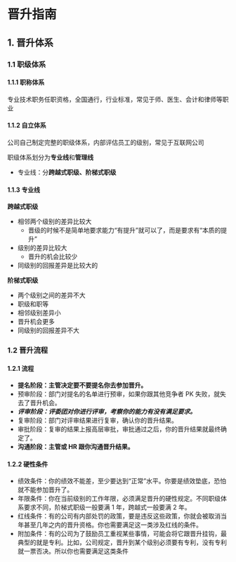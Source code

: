 # 晋升指南



## 1. 晋升体系

### 1.1 职级体系

#### 1.1.1 职称体系

专业技术职务任职资格，全国通行，行业标准，常见于师、医生、会计和律师等职业



#### 1.1.2 自立体系

公司自己制定完整的职级体系，内部评估员工的级别，常见于互联网公司



职级体系划分为**专业线**和**管理线**

- 专业线：分**跨越式职级、阶梯式职级**



#### 1.1.3 专业线

**跨越式职级**

- 相邻两个级别的差异比较大
  - 晋级的时候不是简单地要求能力“有提升”就可以了，而是要求有“本质的提升”
- 级别的差异比较大
  - 晋升的机会比较少
- 同级别的回报差异是比较大的



**阶梯式职级**

- 两个级别之间的差异不大
- 职级和职等
- 相邻级别差异小
- 晋升机会更多
- 同级别的回报差异不大



### 1.2 晋升流程

#### 1.2.1 流程

- **提名阶段：主管决定要不要提名你去参加晋升。**
- 预审阶段：部门对提名的名单进行预审，如果你跟其他竞争者 PK 失败，就失去了晋升机会。
- ***评审阶段：评委团对你进行评审，考察你的能力有没有满足要求。***
- 复审阶段：部门对评审结果进行复审，确认你的晋升结果。
- 审批阶段：复审的结果上报高层审批，审批通过之后，你的晋升结果就最终确定了。
- **沟通阶段：主管或 HR 跟你沟通晋升结果。**



#### 1.2.2 硬性条件

- 绩效条件：你的绩效不能差，至少要达到“正常”水平。你要是绩效垫底，恐怕就不能参加晋升了。
- 年限条件：你在当前级别的工作年限，必须满足晋升的硬性规定。不同职级体系要求不同，阶梯式职级一般要满 1 年，跨越式一般要满 2 年。
- 红线条件：有的公司有内部处罚的政策，要是违反这些政策，你就会被取消当年甚至几年之内的晋升资格。你也需要满足这一类涉及红线的条件。
- 附加条件：有的公司为了鼓励员工重视某些事情，可能会将它跟晋升挂钩，最典型的就是专利。比如，公司规定，晋升到某个级别必须要有专利，没有专利就一票否决。所以你也需要满足这类条件